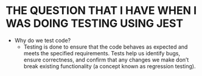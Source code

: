 # THE QUESTION THAT I HAVE WHEN I WAS DOING TESTING USING JEST
 - Why do we test code?
    - Testing is done to ensure that the code behaves as expected and meets the specified requirements. Tests help us identify bugs, ensure correctness, and confirm that any changes we make don’t break existing functionality (a concept known as regression testing).
